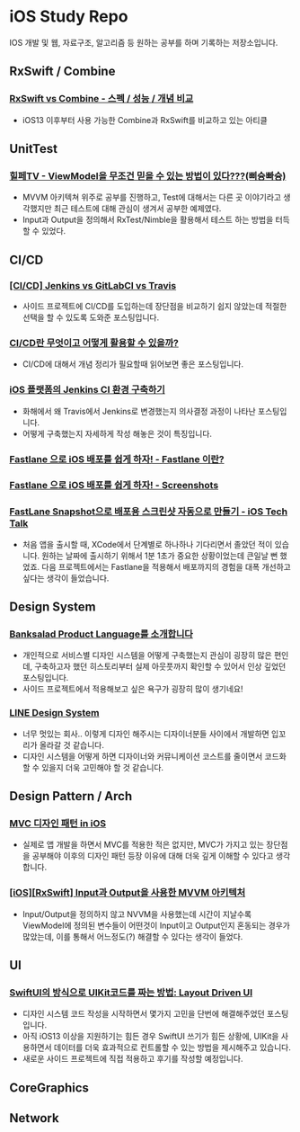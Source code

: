 # iOS Study Repo

IOS 개발 및 웹, 자료구조, 알고리즘 등 원하는 공부를 하며 기록하는 저장소입니다.

## RxSwift / Combine

### [RxSwift vs Combine - 스펙 / 성능 / 개념 비교](https://eunjin3786.tistory.com/67)
- iOS13 이후부터 사용 가능한 Combine과 RxSwift를 비교하고 있는 아티클

## UnitTest

### [힐페TV - ViewModel을 무조건 믿을 수 있는 방법이 있다???(삐슝빠슝)](https://blog.gangnamunni.com/post/HealingPaperTV-ViewModel-Test/)
- MVVM 아키텍쳐 위주로 공부를 진행하고, Test에 대해서는 다른 곳 이야기라고 생각했지만 최근 테스트에 대해 관심이 생겨서 공부한 예제였다.
- Input과 Output을 정의해서 RxTest/Nimble을 활용해서 테스트 하는 방법을 터득할 수 있었다.

## CI/CD

### [[CI/CD] Jenkins vs GitLabCI vs Travis](https://owin2828.github.io/devlog/2020/01/09/cicd-1.html)
- 사이드 프로젝트에 CI/CD를 도입하는데 장단점을 비교하기 쉽지 않았는데 적절한 선택을 할 수 있도록 도와준 포스팅입니다.

### [CI/CD란 무엇이고 어떻게 활용할 수 있을까?](https://ji5485.github.io/post/2021-05-15/what-is-ci-cd/)
- CI/CD에 대해서 개념 정리가 필요할때 읽어보면 좋은 포스팅입니다.

### [iOS 플랫폼의 Jenkins CI 환경 구축하기](http://blog.hwahae.co.kr/all/tech/tech-tech/5706/)
- 화해에서 왜 Travis에서 Jenkins로 변경했는지 의사결정 과정이 나타난 포스팅입니다.
- 어떻게 구축했는지 자세하게 작성 해놓은 것이 특징입니다.

### [Fastlane 으로 iOS 배포를 쉽게 하자! - Fastlane 이란?](https://hyesunzzang.tistory.com/160)
### [Fastlane 으로 iOS 배포를 쉽게 하자! - Screenshots](https://hyesunzzang.tistory.com/161)
### [FastLane Snapshot으로 배포용 스크린샷 자동으로 만들기 - iOS Tech Talk](https://academy.realm.io/kr/posts/automate-ios-screenshots-with-fastlane-snapshot/)
- 처음 앱을 출시할 때, XCode에서 단계별로 하나하나 기다리면서 졸았던 적이 있습니다. 원하는 날짜에 출시하기 위해서 1분 1초가 중요한 상황이었는데 큰일날 뻔 했었죠. 다음 프로젝트에서는 Fastlane을 적용해서 배포까지의 경험을 대폭 개선하고 싶다는 생각이 들었습니다.

## Design System

### [Banksalad Product Language를 소개합니다](https://blog.banksalad.com/tech/banksalad-product-language-ios/)
- 개인적으로 서비스별 디자인 시스템을 어떻게 구축했는지 관심이 굉장히 많은 편인데, 구축하고자 했던 히스토리부터 실제 아웃풋까지 확인할 수 있어서 인상 깊었던 포스팅입니다.
- 사이드 프로젝트에서 적용해보고 싶은 욕구가 굉장히 많이 생기네요!  

### [LINE Design System](https://designsystem.line.me)
- 너무 멋있는 회사.. 이렇게 디자인 해주시는 디자이너분들 사이에서 개발하면 입꼬리가 올라갈 것 같습니다.
- 디자인 시스템을 어떻게 하면 디자이너와 커뮤니케이션 코스트를 줄이면서 코드화 할 수 있을지 더욱 고민해야 할 것 같습니다.

## Design Pattern / Arch

### [MVC 디자인 패턴 in iOS](https://velog.io/@ictechgy/MVC-디자인-패턴)
- 실제로 앱 개발을 하면서 MVC를 적용한 적은 없지만, MVC가 가지고 있는 장단점을 공부해야 이후의 디자인 패턴 등장 이유에 대해 더욱 깊게 이해할 수 있다고 생각합니다.

### [[iOS][RxSwift] Input과 Output을 사용한 MVVM 아키텍처](https://mildwhale.github.io/2020-04-16-mvvm-with-input-output/)
- Input/Output을 정의하지 않고 NVVM을 사용했는데 시간이 지날수록 ViewModel에 정의된 변수들이 어떤것이 Input이고 Output인지 혼동되는 경우가 많았는데, 이를 통해서 어느정도(?) 해결할 수 있다는 생각이 들었다.

## UI

### [SwiftUI의 방식으로 UIKit코드를 짜는 방법: Layout Driven UI](https://www.sungdoo.dev/programming/layout-driven-ui)
- 디자인 시스템 코드 작성을 시작하면서 몇가지 고민을 단번에 해결해주었던 포스팅입니다.
- 아직 iOS13 이상을 지원하기는 힘든 경우 SwiftUI 쓰기가 힘든 상황에, UIKit을 사용하면서 데이터를 더욱 효과적으로 컨트롤할 수 있는 방법을 제시해주고 있습니다. 
- 새로운 사이드 프로젝트에 직접 적용하고 후기를 작성할 예정입니다.


## CoreGraphics

## Network
